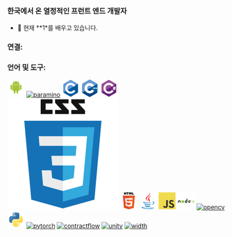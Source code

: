 <h1 align="중앙"👋안녕하세요, 저는 휴랑입니다</h1>
<h3 align="중앙">한국에서 온 열정적인 프런트 엔드 개발자 </h3>

- 🌱 현재 **1*를 배우고 있습니다.

<h3 align="left"> 연결: </h3>
<p align="left">
</p>

<h3 align="left"> 언어 및 도구: </h3>
<p align="left"><a href="https://developer.android.com" target="_blank" rel="norferer"><img src="https://raw.githubusercontent.com/devicons/devicon/master/icons/android/android-original-wordmark.svg" alt="width" ="40" height="40"/></a> <a href="https://www.arduino.cc/" target="_blank" rel="norferer"><img src="https://cdn.worldvectorlogo.com/logos/arduino-1.svg" alt="paramino" width="40" 높이="40"/></a> <a href="https://www.cprogramming.com/" target="_blank" rel="norferer"><img src="https://raw.githubusercontent.com/devicons/devicon/master/icons/c/c-original.svg" alt="c" width="40" 높이="40"/></a> <a href="https://www.w3schools.com/cpp/" target="_blank" rel="norferer"><img src="https://raw.githubusercontent.com/devicons/devicon/master/icons/cplusplus/cplusplus-original.svg" alt="cplus" width="40" 높이="40"/></a> <a href="https://www.w3schools.com/cs/" target="_blank" rel="norferer"><img src="https://raw.githubusercontent.com/devicons/devicon/master/icons/csharp/csharp-original.svg" alt="csharp" width="40" 높이="40"/></a> <a href="https://www.w3schools.com/css/" target="_blank" rel="norferer"><img src="https://raw.githubusercontent.com/devicons/devicon/master/icons/css3/css3-original-wordmark.svg" alt="css3" 폭="40" 높이="40"/></a> <a href="https://www.w3.org/html/" target="_blank" rel="norferer"><img src="https://raw.githubusercontent.com/devicons/devicon/master/icons/html5/html5-original-wordmark.svg" alt="cont5" width="40" 높이="40"/></a> <a href="https://www.java.com" target="_blank" rel="norferer"><img src="https://raw.githubusercontent.com/devicons/devicon/master/icons/java/java-original.svg" alt="width" ="40" height="40"/></a> <a href="https://developer.mozilla.org/en-US/docs/Web/JavaScript" target="_blank" rel="norferer"><img src="https://raw.githubusercontent.com/devicons/devicon/master/icons/javascript/javascript-original.svg" alt="script" width="40" 높이="40"/></a> <a href="https://nodejs.org" target="_blank" rel="norferer"><img src="https://raw.githubusercontent.com/devicons/devicon/master/icons/nodejs/nodejs-original-wordmark.svg" alt="nodejs" width="40" 높이="40"/></a> <a href="https://opencv.org/" target="_blank" rel="norferer"><img src="http://www.htmlogo.zone/sc/opencv/opencv-icon.scg" alt="opencv" 폭="40" 높이="40"/></a> <a href="https://www.python.org" target="_blank" rel="norferer"><img src="https://raw.githubusercontent.com/devicons/devicon/master/icons/python/python-original.svg" alt="width" ="40" height="40"/></a> <a href="https://pytorch.org/" target="_blank" rel="norferer"><img src="http://www.htmlogo.zone/context/pytorch/pytorch-icon.contg" alt="pytorch" 폭="40" 높이="40"/></a> <a href="https://www.tensorflow.org" target="_blank" rel="norferer"><img src="http://www.htmlogo.zone/contractflow/contractflow-icon.contractg" alt="contractflow" 폭="40" 높이="40"/></a> <a href="https://unity.com/" target="_blank" rel="norferer"><img src="http://www.htmlogo.zone/context/unity3d/unity3d-icon.contg" alt="unity" width="40" 높이="40"/></a> <a href="https://unrealengine.com/" target="_blank" rel="norferer"><img src="https://raw.githubusercontent.com/kenangundogan/fontisto/036b7eca71aab1bef8e6a0518f7329f13ed62f6b/icons/svg/brand/unreal-engine.svg" alt="width" ="40" height="40"/></a></p>
